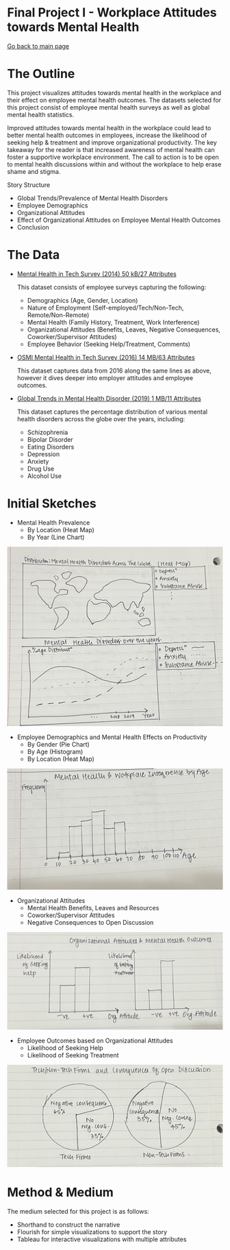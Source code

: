 # Final Project I - Workplace Attitudes towards Mental Health
[Go back to main page](https://joannasam.github.io/dataviz-portfolio/)

# The Outline

This project visualizes attitudes towards mental health in the workplace and their effect on employee mental health outcomes.
The datasets selected for this project consist of employee mental health surveys as well as global mental health statistics.

Improved attitudes towards mental health in the workplace could lead to better mental health outcomes in employees, increase the likelihood of seeking help & treatment and improve organizational productivity.
The key takeaway for the reader is that increased awareness of mental health can foster a supportive workplace environment. 
The call to action is to be open to mental health discussions within and without the workplace to help erase shame and stigma.

Story Structure

- Global Trends/Prevalence of Mental Health Disorders
- Employee Demographics
- Organizational Attitudes
- Effect of Organizational Attitudes on Employee Mental Health Outcomes
- Conclusion

# The Data

- [Mental Health in Tech Survey (2014) 50 kB/27 Attributes](https://www.kaggle.com/datasets/osmi/mental-health-in-tech-survey/)

  This dataset consists of employee surveys capturing the following:
  
  - Demographics (Age, Gender, Location)
  - Nature of Employment (Self-employed/Tech/Non-Tech, Remote/Non-Remote)
  - Mental Health (Family History, Treatment, Work Interference)
  - Organizational Attitudes (Benefits, Leaves, Negative Consequences, Coworker/Supervisor Attitudes)
  - Employee Behavior (Seeking Help/Treatment, Comments)
  
- [OSMI Mental Health in Tech Survey (2016) 14 MB/63 Attributes](https://www.kaggle.com/datasets/osmi/mental-health-in-tech-2016)

  This dataset captures data from 2016 along the same lines as above, however it dives deeper into employer attitudes and employee outcomes.

- [Global Trends in Mental Health Disorder (2019) 1 MB/11 Attributes](https://www.kaggle.com/datasets/thedevastator/uncover-global-trends-in-mental-health-disorder)

  This dataset captures the percentage distribution of various mental health disorders across the globe over the years, including:
  
  - Schizophrenia
  - Bipolar Disorder
  - Eating Disorders
  - Depression
  - Anxiety
  - Drug Use
  - Alcohol Use

# Initial Sketches

- Mental Health Prevalence
  - By Location (Heat Map)
  - By Year (Line Chart)

![Mental Health Prevalence](Final-Project-Sketch-Mental-Health-Prevalence.jpg)
    
- Employee Demographics and Mental Health Effects on Productivity
  - By Gender (Pie Chart)
  - By Age (Histogram)
  - By Location (Heat Map)

![Employee Demographics](Final-Project-Sketch-Employee-Demographics.jpg)

- Organizational Attitudes
  - Mental Health Benefits, Leaves and Resources
  - Coworker/Supervisor Attitudes
  - Negative Consequences to Open Discussion
 
![Organizational Attitudes](Final-Project-Sketch-Organizational-Attitudes.jpg)

- Employee Outcomes based on Organizational Attitudes
  - Likelihood of Seeking Help
  - Likelihood of Seeking Treatment
 
![Employee Outcomes](Final-Project-Sketch-Employee-Outcomes.jpg)

# Method & Medium

The medium selected for this project is as follows:

- Shorthand to construct the narrative
- Flourish for simple visualizations to support the story
- Tableau for interactive visualizations with multiple attributes



